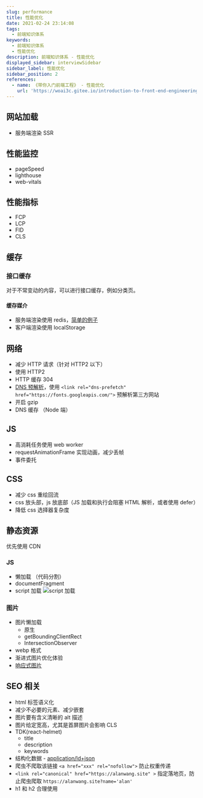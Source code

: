 ```yaml
---
slug: performance
title: 性能优化
date: 2021-02-24 23:14:08
tags:
  - 前端知识体系
keywords:
  - 前端知识体系
  - 性能优化
description: 前端知识体系 - 性能优化
displayed_sidebar: interviewSidebar
sidebar_label: 性能优化
sidebar_position: 2
references:
  - name: 《带你入门前端工程》 - 性能优化
    url: 'https://woai3c.gitee.io/introduction-to-front-end-engineering/08.html#%E6%80%A7%E8%83%BD%E4%BC%98%E5%8C%96%E5%88%86%E7%B1%BB'
---
```


## 网站加载

- 服务端渲染 SSR

## 性能监控

- pageSpeed
- lighthouse
- web-vitals

## 性能指标

- FCP
- LCP
- FID
- CLS

## 缓存

### 接口缓存

对于不常变动的内容，可以进行接口缓存，例如分类页。

#### 缓存媒介

- 服务端渲染使用 redis，[简单的例子](https://juejin.cn/post/6844904068217831438)
- 客户端渲染使用 localStorage

## 网络

- 减少 HTTP 请求（针对 HTTP2 以下）
- 使用 HTTP2
- HTTP 缓存 304
- [DNS 预解析](https://developer.mozilla.org/zh-CN/docs/Web/Performance/dns-prefetch)，使用 `<link rel="dns-prefetch" href="https://fonts.googleapis.com/">` 预解析第三方网站
- 开启 gzip
- DNS 缓存 （Node 端）

## JS

- 高消耗任务使用 web worker
- requestAnimationFrame 实现动画，减少丢帧
- 事件委托

## CSS

- 减少 css 重绘回流
- css 放头部，js 放底部（JS 加载和执行会阻塞 HTML 解析，或者使用 defer）
- 降低 css 选择器复杂度

## 静态资源

优先使用 CDN

### JS

- 懒加载 （代码分割）
- documentFragment
- script 加载
  ![script 加载](https://html.spec.whatwg.org/images/asyncdefer.svg)

### 图片

- 图片懒加载
  - 原生
  - getBoundingClientRect
  - IntersectionObserver
- webp 格式
- 渐进式图片优化体验
- [响应式图片](https://developer.mozilla.org/en-US/docs/Learn/HTML/Multimedia_and_embedding/Responsive_images)

## SEO 相关

- html 标签语义化
- 减少不必要的元素、减少嵌套
- 图片要有含义清晰的 alt 描述
- 图片给定宽高，尤其是首屏图片会影响 CLS
- TDK(react-helmet)
  - title
  - description
  - keywords
- 结构化数据 - [application/ld+json](https://moz.com/blog/json-ld-for-beginners)
- 爬虫不爬取该链接 `<a href="xxx" rel="nofollow">` 防止权重传递
- `<link rel="canonical" href="https://alanwang.site" >` 指定落地页，防止爬虫爬取 `https://alanwang.site?name='alan'`
- h1 和 h2 合理使用
